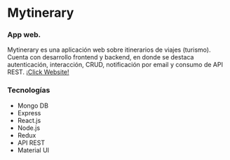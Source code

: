 Mytinerary
============





### App web.

Mytinerary es una aplicación web sobre itinerarios de viajes (turismo). Cuenta con desarrollo frontend y backend, en donde se destaca autenticación, interacción, CRUD, 
notificación por email y consumo de API REST. 
[¡Click Website!](https://front-brizuela.herokuapp.com/)




### Tecnologías
- Mongo DB
- Express
- React.js
- Node.js
- Redux
- API REST
- Material UI


